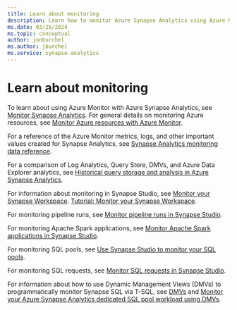 ```yaml
---
title: Learn about monitoring
description: Learn how to monitor Azure Synapse Analytics using Azure Monitor.
ms.date: 03/25/2024
ms.topic: conceptual
author: jonburchel
ms.author: jburchel
ms.service: synapse-analytics
---
```


# Learn about monitoring

To learn about using Azure Monitor with Azure Synapse Analytics, see [Monitor Synapse Analytics](monitor-synapse-analytics.md). For general details on monitoring Azure resources, see [Monitor Azure resources with Azure Monitor](/azure/azure-monitor/essentials/monitor-azure-resource).

For a reference of the Azure Monitor metrics, logs, and other important values created for Synapse Analytics, see [Synapse Analytics monitoring data reference](monitor-synapse-analytics-reference.md).

For a comparison of Log Analytics, Query Store, DMVs, and Azure Data Explorer analytics, see [Historical query storage and analysis in Azure Synapse Analytics](sql/query-history-storage-analysis.md).

For information about monitoring in Synapse Studio, see [Monitor your Synapse Workspace](get-started-monitor.md).
[Tutorial: Monitor your Synapse Workspace](get-started-monitor.md).

For monitoring pipeline runs, see [Monitor pipeline runs in Synapse Studio](monitoring/how-to-monitor-pipeline-runs.md).

For monitoring Apache Spark applications, see [Monitor Apache Spark applications in Synapse Studio](monitoring/apache-spark-applications.md).

For monitoring SQL pools, see [Use Synapse Studio to monitor your SQL pools](monitoring/how-to-monitor-sql-pools.md).

For monitoring SQL requests, see [Monitor SQL requests in Synapse Studio](monitoring/how-to-monitor-sql-requests.md).

For information about how to use Dynamic Management Views (DMVs) to programmatically monitor Synapse SQL via T-SQL, see [DMVs](sql/query-history-storage-analysis.md#dmvs) and [Monitor your Azure Synapse Analytics dedicated SQL pool workload using DMVs](sql-data-warehouse/sql-data-warehouse-manage-monitor.md).
